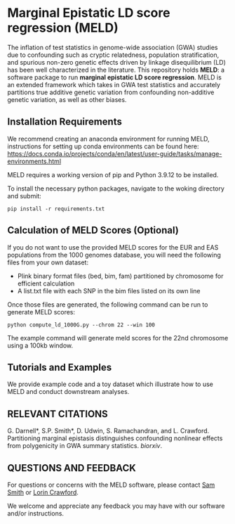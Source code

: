 # Marginal Epistatic LD score regression (MELD)

The inflation of test statistics in genome-wide association (GWA) studies due to confounding such as cryptic relatedness, population stratification, and spurious non-zero genetic effects driven by linkage disequilibrium (LD) has been well characterized in the literature. This repository holds **MELD**: a software package to run **marginal epistatic LD score regression**. MELD is an extended framework which takes in GWA test statistics and accurately partitions true additive genetic variation from confounding non-additive genetic variation, as well as other biases.

## Installation Requirements

We recommend creating an anaconda environment for running MELD, instructions for setting up conda environments can be found here: https://docs.conda.io/projects/conda/en/latest/user-guide/tasks/manage-environments.html

MELD requires a working version of pip and Python 3.9.12 to be installed.

To install the necessary python packages, navigate to the woking directory and submit:

```pip install -r requirements.txt```

## Calculation of MELD Scores (Optional)

If you do not want to use the provided MELD scores for the EUR and EAS populations from the 1000 genomes database, you will need the following files from your own dataset:

* Plink binary format files (bed, bim, fam) partitioned by chromosome for efficient calculation
* A list.txt file with each SNP in the bim files listed on its own line

Once those files are generated, the following command can be run to generate MELD scores:

```python compute_ld_1000G.py --chrom 22 --win 100```

The example command will generate meld scores for the 22nd chromosome using a 100kb window. 

 ## Tutorials and Examples
 
We provide example code and a toy dataset which illustrate how to use MELD and conduct downstream analyses.
 
 ## RELEVANT CITATIONS

G. Darnell*, S.P. Smith*, D. Udwin, S. Ramachandran, and L. Crawford. Partitioning marginal epistasis distinguishes confounding nonlinear effects from polygenicity in GWA summary statistics. _biorxiv_.

## QUESTIONS AND FEEDBACK
For questions or concerns with the MELD software, please contact [Sam Smith](mailto:samuel_smith1@brown.edu) or [Lorin Crawford](mailto:lcrawford@microsoft.com).

We welcome and appreciate any feedback you may have with our software and/or instructions.
